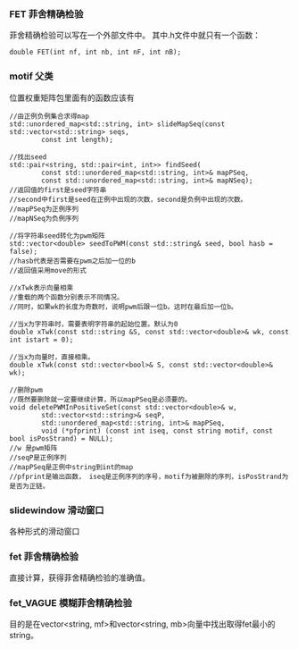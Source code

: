 ### FET 菲舍精确检验
菲舍精确检验可以写在一个外部文件中。
其中.h文件中就只有一个函数：
```
double FET(int nf, int nb, int nF, int nB);
```

### motif 父类
位置权重矩阵包里面有的函数应该有
```
//由正例负例集合求得map
std::unordered_map<std::string, int> slideMapSeq(const std::vector<std::string> seqs,
        const int length);

//找出seed
std::pair<string, std::pair<int, int>> findSeed(
        const std::unordered_map<std::string, int>& mapPSeq, 
        const std::unordered_map<std::string, int>& mapNSeq);
//返回值的first是seed字符串
//second中first是seed在正例中出现的次数，second是负例中出现的次数。
//mapPSeq为正例序列
//mapNSeq为负例序列

//将字符串seed转化为pwm矩阵
std::vector<double> seedToPWM(const std::string& seed, bool hasb = false);
//hasb代表是否需要在pwm之后加一位的b
//返回值采用move的形式

//xTwk表示向量相乘
//重载的两个函数分别表示不同情况。
//同时，如果wk的长度为奇数时，说明pwm后跟一位b。这时在最后加一位b。

//当x为字符串时，需要表明字符串的起始位置。默认为0
double xTwk(const std::string &S, const std::vector<double>& wk, const int istart = 0);

//当x为向量时，直接相乘。
double xTwk(const std::vector<bool>& S, const std::vector<double>& wk);

//删除pwm
//既然要删除就一定要继续计算，所以mapPSeq是必须要的。
void deletePWMInPositiveSet(const std::vector<double>& w, 
        std::vector<std::string>& seqP, 
        std::unordered_map<std::string, int>& mapPSeq, 
        void (*pfprint) (const int iseq, const string motif, const bool isPosStrand) = NULL);
//w 是pwm矩阵
//seqP是正例序列
//mapPSeq是正例中string到int的map
//pfprint是输出函数， iseq是正例序列的序号，motif为被删除的序列，isPosStrand为是否为正链。

```


### slidewindow 滑动窗口
各种形式的滑动窗口

### fet 菲舍精确检验
直接计算，获得菲舍精确检验的准确值。

### fet_VAGUE 模糊菲舍精确检验
目的是在vector<string, mf>和vector<string, mb>向量中找出取得fet最小的string。

